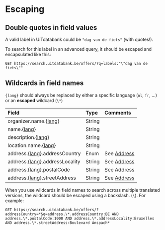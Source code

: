 ---
---

# Escaping

## Double quotes in field values

A valid label in UiTdatabank could be `"dag van de fiets"` \(with quotes!\).

To search for this label in an advanced query, it should be escaped and encapsulated like this:

```
GET https://search.uitdatabank.be/offers/?q=labels:"\"dag van de fiets\""
```

## Wildcards in field names

`{lang}` should always be replaced by either a specific language (`nl`, `fr`, ...) or an **escaped** wildcard (`\*`)

| Field | Type | Comments |
| :--- | :--- | :--- |
| organizer.name.{[lang](../../searching/languages)} | String |  |
| name.{[lang](../../searching/languages)} | String |  |
| description.{[lang](../../searching/languages)} | String |  |
| location.name.{[lang](../../searching/languages)} | String |  |
| address.{[lang](../../searching/languages)}.addressCountry | Enum | See [Address](../../searching/address) |
| address.{[lang](../../searching/languages)}.addressLocality | String | See [Address](../../searching/address) |
| address.{[lang](../../searching/languages)}.postalCode | String | See [Address](../../searching/address) |
| address.{[lang](../../searching/languages)}.streetAddress | String | See [Address](../../searching/address) |

When you use wildcards in field names to search across multiple translated versions, the wildcard should be escaped using a backslash. \(`\`\). For example:

```
GET https://search.uitdatabank.be/offers/?addressCountry=*&q=address.\*.addressCountry:BE AND address.\*.postalCode:1000 AND address.\*.addressLocality:Bruxelles AND address.\*.streetAddress:Boulevard Anspach*
```

